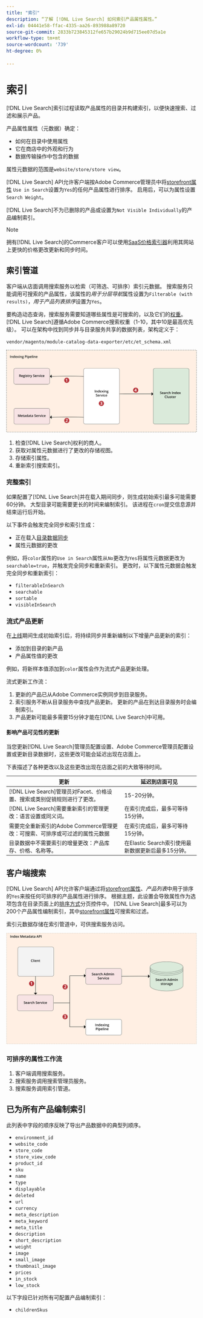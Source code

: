 ```yaml
---
title: "索引"
description: “了解 [!DNL Live Search] 如何索引产品属性属性。”
exl-id: 04441e58-ffac-4335-aa26-893988a89720
source-git-commit: 2833b723845312fe657b29024b9d715ee07d5a1e
workflow-type: tm+mt
source-wordcount: '739'
ht-degree: 0%

---
```


# 索引

[!DNL Live Search]索引过程读取产品属性的目录并构建索引，以便快速搜索、过滤和展示产品。

产品属性属性（元数据）确定：

* 如何在目录中使用属性
* 它在商店中的外观和行为
* 数据传输操作中包含的数据

属性元数据的范围是`website/store/store view`。

[!DNL Live Search] API允许客户端按Adobe Commerce管理员中将[storefront属性](https://experienceleague.adobe.com/en/docs/commerce-admin/catalog/product-attributes/product-attributes) `Use in Search`设置为`Yes`的任何产品属性进行排序。 启用后，可以为属性设置`Search Weight`。

[!DNL Live Search]不为已删除的产品或设置为`Not Visible Individually`的产品编制索引。

>[!NOTE]
>
> 拥有[!DNL Live Search]的Commerce客户可以使用[SaaS价格索引器](../price-index/price-indexing.md)利用其网站上更快的价格更改更新和同步时间。

## 索引管道

客户端从店面调用搜索服务以检索（可筛选、可排序）索引元数据。 搜索服务只能调用可搜索的产品属性，该属性的&#x200B;*用于分层导航*&#x200B;属性设置为`Filterable (with results)`，*用于产品列表排序*&#x200B;设置为`Yes`。

要构造动态查询，搜索服务需要知道哪些属性是可搜索的，以及它们的[权重](https://experienceleague.adobe.com/en/docs/commerce-admin/catalog/catalog/search/search-results)。 [!DNL Live Search]遵循Adobe Commerce搜索权重（1-10，其中10是最高优先级）。 可以在架构中找到同步并与目录服务共享的数据列表，架构定义于：

`vendor/magento/module-catalog-data-exporter/etc/et_schema.xml`

![[!DNL Live Search]索引客户端搜索关系图](assets/indexing-pipeline.svg)

1. 检查[!DNL Live Search]权利的商人。
1. 获取对属性元数据进行了更改的存储视图。
1. 存储索引属性。
1. 重新索引搜索索引。

### 完整索引

如果配置了[!DNL Live Search]并在载入期间同步，则生成初始索引最多可能需要60分钟。 大型目录可能需要更长的时间来编制索引。 该进程在`cron`提交信息源并结束运行后开始。

以下事件会触发完全同步和索引生成：

* 正在载入[目录数据同步](install.md#synchronize-catalog-data)
* 属性元数据的更改

例如，将`color`属性的`Use in Search`属性从`No`更改为`Yes`将属性元数据更改为`searchable=true`，并触发完全同步和重新索引。 更改时，以下属性元数据会触发完全同步和重新索引：

* `filterableInSearch`
* `searchable`
* `sortable`
* `visibleInSearch`

### 流式产品更新

在[上线](install.md#synchronize-catalog-data)期间生成初始索引后，将持续同步并重新编制以下增量产品更新的索引：

* 添加到目录的新产品
* 产品属性值的更改

例如，将新样本值添加到`color`属性会作为流式产品更新处理。

流式更新工作流：

1. 更新的产品已从Adobe Commerce实例同步到目录服务。
1. 索引服务不断从目录服务中查找产品更新。 更新的产品在到达目录服务时会编制索引。
1. 产品更新可能最多需要15分钟才能在[!DNL Live Search]中可用。

#### 影响产品可见性的更新

当您更新[!DNL Live Search]管理员配置设置、Adobe Commerce管理员配置设置或更新目录数据时，这些更改可能会延迟出现在店面上。

下表描述了各种更改以及这些更改出现在店面之前的大致等待时间。

| 更新 | 延迟到店面可见 |
|---|---|
| [!DNL Live Search]管理员对Facet、价格设置、搜索或类别促销规则进行了更改。 | 15-20分钟。 |
| [!DNL Live Search]需要重新索引的管理更改：语言设置或同义词。 | 在索引完成后，最多可等待15分钟。 |
| 需要完全重新索引的Adobe Commerce管理更改：可搜索、可排序或可过滤的属性元数据 | 在索引完成后，最多可等待15分钟。 |
| 目录数据中不需要索引的增量更改：产品库存、价格、名称等。 | 在Elastic Search索引使用最新数据更新后最多15分钟。 |

## 客户端搜索

[!DNL Live Search] API允许客户端通过将[storefront属性](https://experienceleague.adobe.com/en/docs/commerce-admin/catalog/product-attributes/product-attributes)、*产品列表*&#x200B;中用于排序的`Yes`来按任何可排序的产品属性进行排序。 根据主题，此设置会导致属性作为选项包含在目录页面上的[排序方式](https://experienceleague.adobe.com/en/docs/commerce-admin/catalog/catalog/navigation/navigation)分页控件中。 [!DNL Live Search]最多可以为200个产品属性编制索引，其中[storefront属性](https://experienceleague.adobe.com/en/docs/commerce-admin/catalog/product-attributes/product-attributes)可搜索和过滤。

索引元数据存储在索引管道中，可供搜索服务访问。

![[!DNL Live Search]索引元数据API图](assets/index-metadata-api.svg)

### 可排序的属性工作流

1. 客户端调用搜索服务。
1. 搜索服务调用搜索管理员服务。
1. 搜索服务调用索引管道。

## 已为所有产品编制索引

此列表中字段的顺序反映了导出产品数据中的典型列顺序。

* `environment_id`
* `website_code`
* `store_code`
* `store_view_code`
* `product_id`
* `sku`
* `name`
* `type`
* `displayable`
* `deleted`
* `url`
* `currency`
* `meta_description`
* `meta_keyword`
* `meta_title`
* `description`
* `short_description`
* `weight`
* `image`
* `small_image`
* `thumbnail_image`
* `prices`
* `in_stock`
* `low_stock`

以下字段已针对所有可配置产品编制索引：

* `childrenSkus`
